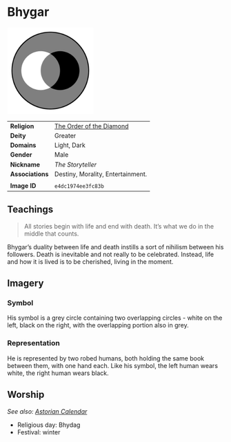 # Bhygar

<img src="https://raw.githubusercontent.com/jesskelsall/astarus-images/main/symbols/e4dc1974ee3fc83b.png" height="200" />

|||
| --- | --- |
| **Religion** | [The Order of the Diamond](../the-order-of-the-diamond.md) |
| **Deity** | Greater |
| **Domains** | Light, Dark |
| **Gender** | Male |
| **Nickname** | *The Storyteller* |
| **Associations** | Destiny, Morality, Entertainment. |
|||
| **Image ID** | `e4dc1974ee3fc83b` |

## Teachings

> All stories begin with life and end with death. It’s what we do in the middle that counts.

Bhygar’s duality between life and death instills a sort of nihilism between his followers. Death is inevitable and not really to be celebrated. Instead, life and how it is lived is to be cherished, living in the moment.

## Imagery

### Symbol

His symbol is a grey circle containing two overlapping circles - white on the left, black on the right, with the overlapping portion also in grey.

### Representation

He is represented by two robed humans, both holding the same book between them, with one hand each. Like his symbol, the left human wears white, the right human wears black.

## Worship

*See also: [Astorian Calendar](../../history/astorian-calendar.md)*

- Religious day: Bhydag
- Festival: winter
